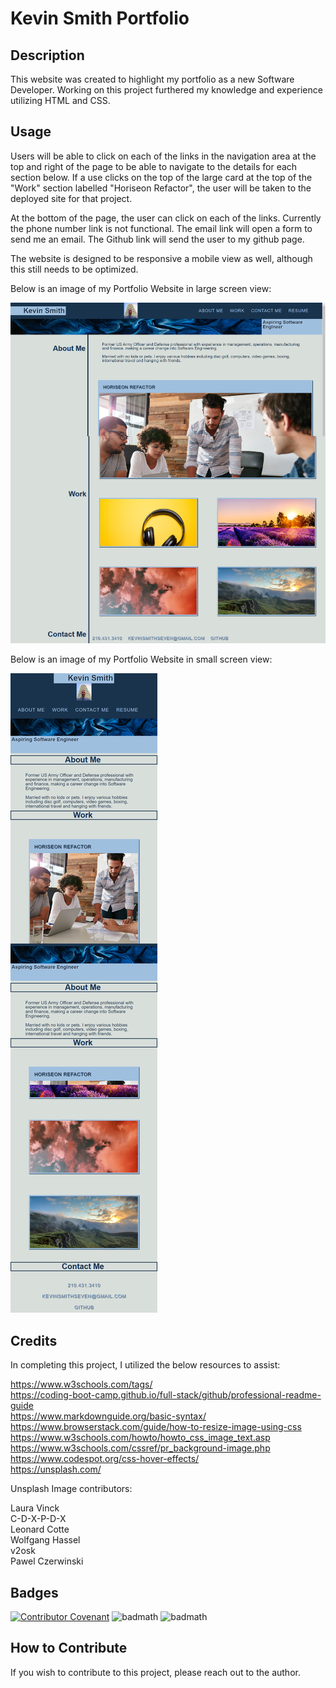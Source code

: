 # Kevin Smith Portfolio

## Description

This website was created to highlight my portfolio as a new Software Developer. Working on this project furthered my knowledge and experience utilizing HTML and CSS.


## Usage

Users will be able to click on each of the links in the navigation area at the top and right of the page to be able to navigate to the details for each section below. If a use clicks on the top of the large card at the top of the "Work" section labelled "Horiseon Refactor", the user will be taken to the deployed site for that project.

At the bottom of the page, the user can click on each of the links. Currently the phone number link is not functional. The email link will open a form to send me an email. The Github link will send the user to my github page.

The website is designed to be responsive a mobile view as well, although this still needs to be optimized.

Below is an image of my Portfolio Website in large screen view:
  
![Screenshot of Portfolio Website](/assets/Kevin%20Smith%20Portfoilo%20Project%20Fullscreen%20Capture%20-%20Large%20Screen.png)

Below is an image of my Portfolio Website in small screen view:
  
![Screenshot of Portfolio Website](/assets/Kevin%20Smith%20Portfoilo%20Project%20Fullscreen%20Capture%20-%20Mobile%20Screen.png)


## Credits

In completing this project, I utilized the below resources to assist:

https://www.w3schools.com/tags/  
https://coding-boot-camp.github.io/full-stack/github/professional-readme-guide  
https://www.markdownguide.org/basic-syntax/  
https://www.browserstack.com/guide/how-to-resize-image-using-css
https://www.w3schools.com/howto/howto_css_image_text.asp  
https://www.w3schools.com/cssref/pr_background-image.php  
https://www.codespot.org/css-hover-effects/  
https://unsplash.com/  

Unsplash Image contributors:

Laura Vinck  
C-D-X-P-D-X  
Leonard Cotte  
Wolfgang Hassel  
v2osk  
Pawel Czerwinski  


## Badges

[![Contributor Covenant](https://img.shields.io/badge/Contributor%20Covenant-2.1-4baaaa.svg)](code_of_conduct.md)
![badmath](https://img.shields.io/badge/HTML-239120?style=for-the-badge&logo=html5&logoColor=white)
![badmath](https://img.shields.io/badge/CSS-239120?&style=for-the-badge&logo=css3&logoColor=white)

## How to Contribute

If you wish to contribute to this project, please reach out to the author.

